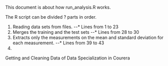 This document is about how run_analysis.R works.

The R script can be divided ? parts in order.

1. Reading data sets from files.
--* Lines from 1 to 23
2. Merges the training and the test sets
--* Lines from 28 to 30
3. Extracts only the measurements on the mean and standard deviation for each measurement.
--* Lines from 39 to 43
4. 


Getting and Cleaning Data of Data Specialization in Courera

